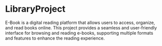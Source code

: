 # LibraryProject
E-Book is a digital reading platform that allows users to access, organize, and read books online. This project provides a seamless and user-friendly interface for browsing and reading e-books, supporting multiple formats and features to enhance the reading experience.
